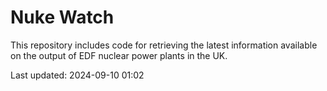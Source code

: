 # Nuke Watch

This repository includes code for retrieving the latest information available on the output of EDF nuclear power plants in the UK.

Last updated: 2024-09-10 01:02